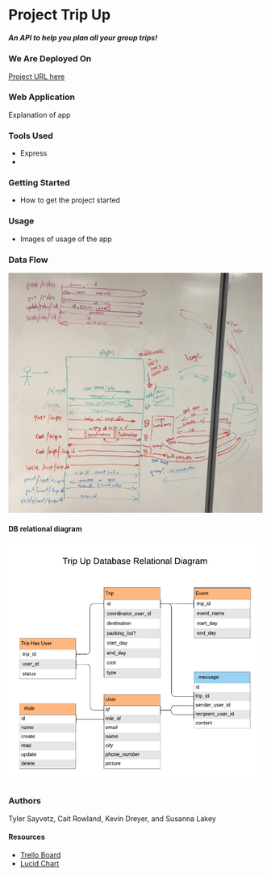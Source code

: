 # Project Trip Up
##### An API to help you plan all your group trips!

### We Are Deployed On 
[Project URL here]()


### Web Application
Explanation of app


### Tools Used
* Express
* 

### Getting Started

* How to get the project started

### Usage
* Images of usage of the app


### Data Flow
![UML](readme_assets/TripUpUML.jpeg)

#### DB relational diagram
![diagram](readme_assets/TripUp_DB.png)

### Authors
 Tyler Sayvetz, Cait Rowland, Kevin Dreyer, and Susanna Lakey


#### Resources
* [Trello Board](https://trello.com/b/7nNHZZws/tripup)
* [Lucid Chart](https://www.lucidchart.com/pages/database-diagram/database-models)

